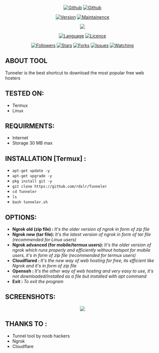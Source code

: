 <p align="center">
<a href="https://github.com/rdxlr"><img title="Github" src="https://img.shields.io/badge/rdxlr-grey?style=for-the-badge&logo=github"></a>
<a href="https://github.com/rdxlr/nphisher"><img title="Github" src="https://img.shields.io/badge/Tunneler-yellow?style=for-the-badge"></a>
</p>

<p align="center">
<a href="https://github.com/RDXLR/Tunneler"><img title="Version" src="https://img.shields.io/badge/Version-1.0-green.svg"></a>
<a href="https://github.com/RDXLR/Tunneler"><img title="Maintainence" src="https://img.shields.io/badge/Maintained%3F-yes-green.svg"></a>
</p>

<p align="center">
<img src="https://raw.githubusercontent.com/RDXLR/Tunneler/main/core/pics/banner.png">
</p>

<p align="center">
<a href="https://github.com/rdxlr"><img title="Language" src="https://img.shields.io/badge/Made%20with-Bash-1f425f.svg?v=103"></a>
<a href="https://github.com/rdxlr"><img title="Licence" src="https://img.shields.io/badge/License-GNU General Public License v3.0-blue.svg"></a>
</p>

<p align="center">
<a href="https://github.com/rdxlr"><img title="Followers" src="https://img.shields.io/github/followers/rdxlr?color=blue&style=flat-square"></a>
<a href="https://github.com/rdxlr"><img title="Stars" src="https://img.shields.io/github/stars/rdxlr/tunneler?color=red&style=flat-square"></a>
<a href="https://github.com/rdxlr"><img title="Forks" src="https://img.shields.io/github/forks/rdxlr/tunneler?color=red&style=flat-square"></a>
<a href="https://github.com/rdxlr"><img title="Issues" src="https://img.shields.io/github/issues/rdxlr/tunneler?color=red&style=flat-square"></a>
<a href="https://github.com/rdxlr"><img title="Watching" src="https://img.shields.io/github/watchers/rdxlr/tunneler?label=Watchers&color=blue&style=flat-square"></a>
</p>

## ABOUT TOOL
Tunneler is the best shortcut to download the most popular free web hosters

## TESTED ON:
* Termux
* Linux

## REQUIRMENTS:
* Internet 
* Storage 30 MB max

## INSTALLATION [Termux] :
* `apt-get update -y`
* `apt-get upgrade -y`
* `pkg install git -y`
* `git clone https://github.com/rdxlr/Tunneler`
* `cd Tunneler`
* `ls`
* `bash tunneler.sh`

## OPTIONS:
* <b>Ngrok old (zip file) : </b> <i> It's the older version of ngrok in form of zip file</i>
* <b>Ngrok new (tar file): </b> <i> It's the latest version of ngrok in form of tar file (recommended for Linux users)</i>
* <b>Ngrok advanced (for mobile/termux users): </b> <i> It's the older version of ngrok which runs properly and efficiently without hotspot for mobile users, it's in form of zip file (recommended for termux users)</i>
* <b>Cloudflared : </b> <i> It's the new way of web hosting for free, its efficient like Ngrok and it's in form of zip file</i>
* <b>Openssh : </b> <i> It's the other way of web hosting and very easy to use, it's not downloaded/installed as a file but installed with apt command</i>
* <b>Exit : </b> <i> To exit the program </i>

## SCREENSHOTS:

<p align="center">
<img src="https://raw.githubusercontent.com/RDXLR/Tunneler/main/core/pics/ss1.png">
</p>

## THANKS TO :
* Tunnel tool by noob hackers
* Ngrok
* Cloudflare
